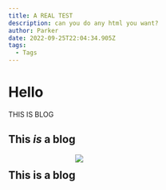 ```yaml
---
title: A REAL TEST
description: can you do any html you want?
author: Parker
date: 2022-09-25T22:04:34.905Z
tags:
  - Tags
---
```

# Hello 

THIS IS BLOG

## This *is* a blog

<div style="display: flex; flex-direction: row;">
<h2><b>This</b> is a blog</h2>
<img src="https://www.allaboutbirds.org/guide/assets/photo/37883281-480px.jpg">
</div>